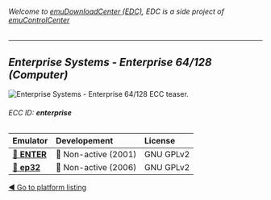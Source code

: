 ###### Welcome to [emuDownloadCenter (EDC)](https://github.com/PhoenixInteractiveNL/emuDownloadCenter/wiki/), EDC is a side project of [emuControlCenter](https://github.com/PhoenixInteractiveNL/emuControlCenter/wiki/)
***
## _Enterprise Systems - Enterprise 64/128 (Computer)_
![](https://raw.githubusercontent.com/wiki/PhoenixInteractiveNL/emuDownloadCenter/images_platform/ecc_enterprise_teaser.png "Enterprise Systems - Enterprise 64/128 ECC teaser.")
###### ECC ID: **enterprise**

| Emulator | Developement | License |
|:---------|:-------------|:--------|
| [:file_folder: **ENTER**](https://github.com/PhoenixInteractiveNL/emuDownloadCenter/wiki/Emulator-enter#menu) | :red_circle: Non-active (2001) | GNU GPLv2 |
| [:file_folder: **ep32**](https://github.com/PhoenixInteractiveNL/emuDownloadCenter/wiki/Emulator-ep32#menu) | :red_circle: Non-active (2006) | GNU GPLv2 |

[:arrow_backward: Go to platform listing](https://github.com/PhoenixInteractiveNL/emuDownloadCenter/wiki/EDC-Platform-List)
